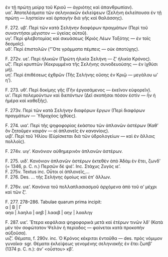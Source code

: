ἐν τῇ πρώτῃ μοίρᾳ τοῦ Κριοῦ — ἀγριότης καὶ ἀπανθρωπίαν).  
υα’. Ἀποτελέσματα τῶν σεληνιακῶν ἐκλείψεων (Σελήνη ἐκλείπουσα ἐν τῇ πρώτῃ — ληστείαν καὶ ἁρπαγὴν διὰ γῆς καὶ θαλάσσης).

F. 272. υβ’. Περὶ τῶν κατὰ Σελήνην διαφόρων πραγμάτων (Περὶ τοῦ συναντήσαι μέγιστον — ὑγείας αὐτοῦ).  
υγ’. Περὶ φλεβοτομίας καὶ σικυάσεως (Κριὸς Λέων Τοξότης — ἐν τοῖς δεσμοῖς).  
υδ’. Περὶ ἐπιστολῶν (“Ὅτε γράμματα πέμπεις — οὐκ ἀποτύχης).

F. 272v. υε’. Περὶ ἡλικιῶν (Πρώτη ἡλικία Σελήνη — ζ’ ἡλικία Κρόνος).  
υζ’. Περὶ κρυπτῶν (Κεκρυμμένα τῆς Σελήνης συνοδευούσης — ἐν ἰχθύσι μή).  
υη’. Περὶ ἐπιθέσεως ἐχθρῶν (Τῆς Σελήνης οὔσης ἐν Κριῷ — μεγάλου ω’ η’).

F. 273. υθ’. Περὶ δοκίμης γῆς (Γῆν ἐργασάμενος — ἐκεῖνον εὐφορεῖν).  
υι’. Περὶ πολεμούντων καὶ διεπόντων (Δεῖ σκοπήσαι πόσον ἐστίν — ἦν ἡ ἡμέρα καὶ καθεξῆς).

F. 273v. Περὶ τῶν κατὰ Σελήνην διαφόρων ἔργων (Περὶ διαφόρων πραγμάτων — Ὑδροχόος ἰχθύες).

F. 274. υια’. Περὶ τῆς ψηφοφορίας ἑκάστου τῶν ἁπλανῶν ἀστέρων (Καθ’ ὃν ζητοῦμεν καιρὸν — οἱ ἀπλανεῖς ἐν κανονίοις).  
υιβ’. Περὶ τοῦ Ἡλίου (Εὑρίσκεται διὰ τῶν ὑδρολογείων — καὶ ἐν ἄλλοις πολλοῖς).

F. 274v. υιγ’. Κανόνιον αὐθημερινὸν ἁπλανῶν ἀστέρων.

F. 275. υιδ’. Κανόνιον ἁπλανῶν ἀστέρων ἐκτεθὲν ἀπὸ Ἀδὰμ ἐν ἔτει, ζωνδ’ (= 1346, p. C. n.) Περσῶν δὲ ψιέ’. Inc. Στάχυς Ζυγὸς ιε’.  
F. 275v. Textus inc. Οὗτοι οἱ ἀπλανεῖς,...  
F. 276. Des. ... τῆς Σελήνης ὁμοίως καὶ ἐπ’ ἄλλων.

F. 276v. υιε’. Κανόνια τοῦ πολλαπλασιασμοῦ ἀρχόμενα ἀπὸ τοῦ α’ μέχρι καὶ τῶν ζ’.

F. 277. 278–286. Tabulae quarum prima incipit:  
α | Β | Γ  
αηα | λαηλα | αηβ | λααιβ | αηγ | λααληγ

F. 287. υιε’. Ἕτερα κεφάλαια ψηφοφορικὰ μετὰ καὶ ἑτέρων τινῶν <sic> λδ’ (Κατὰ μὲν τὸν σοφώτατον Ψελὸν <sic> ἡ περίοδος — φαίνεται κατὰ προκοπὴν αὐξοῦσα).  
υιζ’. Θέματα, f. 290v. inc. Ὁ Κρόνος κέκριται ἐνταῦθα — des. πρὸς νόμιμον γυναῖκα· sgr. Θέματα ἐκλείψεως γενομένης σεληνιακῆς ἐν ἔτει ζωπβ’ (1374 p. C. n.): ἀν’ <οὗστου> κβ’.